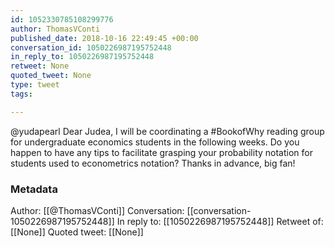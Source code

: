 ```yaml
---
id: 1052330785108299776
author: ThomasVConti
published_date: 2018-10-16 22:49:45 +00:00
conversation_id: 1050226987195752448
in_reply_to: 1050226987195752448
retweet: None
quoted_tweet: None
type: tweet
tags:

---
```


@yudapearl Dear Judea,
I will be coordinating a #BookofWhy reading group for undergraduate economics students in the following weeks. Do you happen to have any tips to facilitate grasping your probability notation for students used to econometrics notation? 
Thanks in advance, big fan!

### Metadata

Author: [[@ThomasVConti]]
Conversation: [[conversation-1050226987195752448]]
In reply to: [[1050226987195752448]]
Retweet of: [[None]]
Quoted tweet: [[None]]
